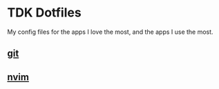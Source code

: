 # TDK Dotfiles

My config files for the apps I love the most, and the apps I use the most.

## [git](./git)

## [nvim](./nvim)
